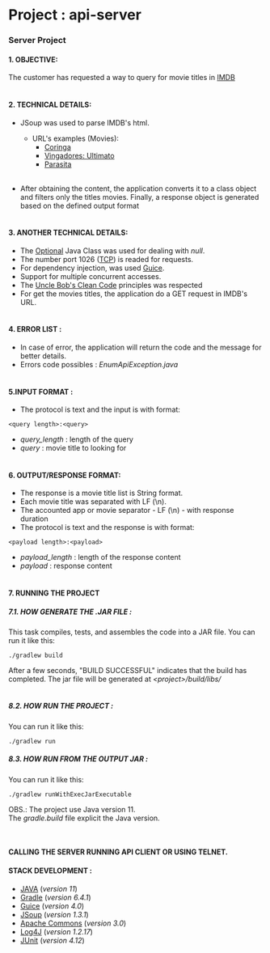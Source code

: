 # Project : api-server
### Server Project
#### 1. OBJECTIVE: 
The customer has requested a way to query for movie titles in [IMDB](https://www.imdb.com/)
<br><br>

#### 2. TECHNICAL DETAILS: 
- JSoup was used to parse IMDB's html.
  - URL's examples (Movies):
    - [Coringa](https://www.imdb.com/title/tt7286456/?ref_=hm_fanfav_tt_3_pd_fp1)
    - [Vingadores: Ultimato](https://www.imdb.com/title/tt4154796/?ref_=hm_fanfav_tt_6_pd_fp1) 
    - [Parasita](https://www.imdb.com/title/tt6751668/?ref_=hm_fanfav_tt_4_pd_fp1)
<br><br>

- After obtaining the content, the application converts it to a class object and filters only the titles movies. Finally, a response object is generated based on the defined output format
<br><br> 

#### 3. ANOTHER TECHNICAL DETAILS:
- The [Optional](https://docs.oracle.com/en/java/javase/11/docs/api/java.base/java/util/Optional.html) Java Class was used for dealing with *null*.
- The number port 1026 ([TCP](https://pt.wikipedia.org/wiki/Transmission_Control_Protocol)) is readed for requests.
- For dependency injection, was used [Guice](https://github.com/google/guice).
- Support for multiple concurrent accesses.
- The [Uncle Bob's Clean Code](https://www.amazon.com/Clean-Code-Handbook-Software-Craftsmanship/dp/0132350882) principles was respected
- For get the movies titles, the application do a GET request in IMDB's URL.
<br><br>

#### 4. ERROR LIST : 
- In case of error, the application will return the code and the message for better details.
- Errors code possibles : *EnumApiException.java*
<br><br>

#### 5.INPUT FORMAT :
- The protocol is text and the input is with format:
```text
<query length>:<query>
```
- *query_length* : length of the query
- *query* : movie title to looking for
<br><br>

#### 6. OUTPUT/RESPONSE FORMAT:
- The response is a movie title list is String format.
- Each movie title was separated with LF (\n).
- The accounted app or movie separator - LF (\n) - with response duration 
- The protocol is text and the response is with format:

```text
<payload length>:<payload>
```

- *payload_length* : length of the response content
- *payload* : response content
<br><br>

#### 7.  RUNNING THE PROJECT  
##### 7.1. HOW GENERATE THE .JAR FILE :
This task compiles, tests, and assembles the code into a JAR file. You can run it like this:
```text
./gradlew build
```
After a few seconds, "BUILD SUCCESSFUL" indicates that the build has completed.
The jar file will be generated at *\<project\>/build/libs/*
<br><br>
##### 8.2. HOW RUN THE PROJECT :
You can run it like this:
```text
./gradlew run
```
##### 8.3. HOW RUN FROM THE OUTPUT JAR  :
You can run it like this:
```text
./gradlew runWithExecJarExecutable
```

OBS.: The project use Java version 11.<br>
The *gradle.build* file explicit the Java version.

<br>

#### CALLING THE SERVER RUNNING API CLIENT OR USING TELNET.

#### STACK DEVELOPMENT : 
- [JAVA](https://docs.oracle.com/en/java/javase/11/docs/api/index.html) (*version 11*)
- [Gradle](https://docs.gradle.org/6.1.1/release-notes.html) (*version 6.4.1*)
- [Guice](https://github.com/google/guice) (*version 4.0*)
- [JSoup](https://jsoup.org) (*version 1.3.1*)
- [Apache Commons](https://commons.apache.org) (*version 3.0*)
- [Log4J](https://logging.apache.org/log4j/2.x) (*version 1.2.17*)
- [JUnit](https://junit.org/) (*version 4.12*)
<br><br>
